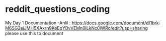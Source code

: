# reddit_questions_coding

My Day 1 Documentation -Anlil : https://docs.google.com/document/d/1brk-M6SG2ejJMH5XAxrn9KeEqYBvVEMn0ILkNc0IWRc/edit?usp=sharing
please use this to document
